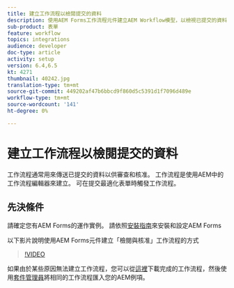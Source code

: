 ```yaml
---
title: 建立工作流程以檢閱提交的資料
description: 使用AEM Forms工作流程元件建立AEM Workflow模型，以檢視已提交的資料。
sub-product: 表單
feature: workflow
topics: integrations
audience: developer
doc-type: article
activity: setup
version: 6.4,6.5
kt: 4271
thumbnail: 40242.jpg
translation-type: tm+mt
source-git-commit: 449202af47b6bbcd9f860d5c5391d1f7096d489e
workflow-type: tm+mt
source-wordcount: '141'
ht-degree: 0%

---
```



# 建立工作流程以檢閱提交的資料

工作流程通常用來傳送已提交的資料以供審查和核准。 工作流程是使用AEM中的工作流程編輯器來建立。 可在提交最適化表單時觸發工作流程。

## 先決條件

請確定您有AEM Forms的運作實例。 請依照[安裝指南](https://docs.adobe.com/content/help/en/experience-manager-65/forms/install-aem-forms/osgi-installation/installing-configuring-aem-forms-osgi.html)來安裝和設定AEM Forms

以下影片說明使用AEM Forms元件建立「檢閱與核准」工作流程的方式
>[!VIDEO](https://video.tv.adobe.com/v/40242/?quality=9&learn=on)


如果由於某些原因無法建立工作流程，您可以從[這裡](assets/review-submitted-data-workflow.zip)下載完成的工作流程，然後使用[套件管理員](http://localhost:4502/crx/packmgr/index.jsp)將相同的工作流程匯入您的AEM例項。



